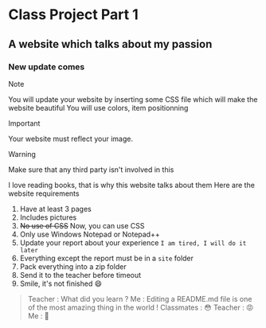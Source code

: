 # Class Project Part 1
## A website which talks about my passion
### New update comes
> [!NOTE]
> You will update your website by inserting some CSS file which will make the website beautiful
> You will use colors, item positionning

> [!IMPORTANT]
> Your website must reflect your image.

> [!WARNING]
> Make sure that any third party isn't involved in this

I love reading books, that is why this website talks about them
Here are the website requirements
1. Have at least 3 pages
2. Includes pictures
3. ~~No use of CSS~~ Now, you can use CSS
4. Only use Windows Notepad or Notepad++
5. Update your report about your experience `I am tired, I will do it later`
6. Everything except the report must be in a `site` folder
6. Pack everything into a zip folder
7. Send it to the teacher before timeout
8. Smile, it's not finished :smile:
> Teacher : What did you learn ?
> Me : Editing a README.md file is one of the most amazing thing in the world !
> Classmates : :flushed:
> Teacher : :rage:
> Me : :running:

